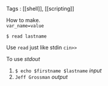 Tags : [[shell]], [[scripting]]

How to make.  
	`var_name=value`
	
	$ read lastname
Use `read` just like stdin `cin>>`

To use *stdout*
1. `$ echo $firstname $lastname` *input*
2. `Jeff Grossman` *output*

